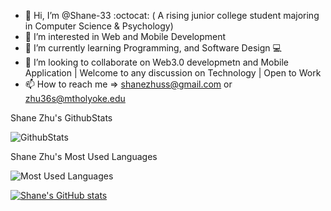 - 👋 Hi, I’m @Shane-33 :octocat: ( A rising junior college student majoring in Computer Science & Psychology) 
- 👀 I’m interested in Web and Mobile Development
- 🌱 I’m currently learning Programming, and Software Design  💻
- 💞️ I’m looking to collaborate on Web3.0 developmetn and Mobile Application | Welcome to any discussion on Technology | Open to Work
- 📫 How to reach me => shanezhuss@gmail.com or zhu36s@mtholyoke.edu

<!---
Shane-33/Shane-33 is a ✨ special ✨ repository because its `README.md` (this file) appears on your GitHub profile.
You can click the Preview link to take a look at your changes.
--->





Shane Zhu's GithubStats

![GithubStats](https://github-readme-stats.vercel.app/api?username=Shane-33&show_icons=true&theme=dark&count_private=true)



Shane Zhu's Most Used Languages

![Most Used Languages](https://github-readme-stats.vercel.app/api/top-langs/?username=Shane-33&theme=dark&layout=compact)


[![Shane's GitHub stats](https://github-readme-stats.vercel.app/api?username=Shane-33)](https://github.com/anuraghazra/github-readme-stats)
